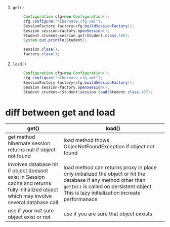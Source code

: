 
1.  `get()`
```java
		Configuration cfg=new Configuration();
		cfg.configure("hibernate.cfg.xml");
		SessionFactory factory=cfg.buildSessionFactory();
		Session session=factory.openSession();
		Student student=session.get(Student.class,106);
		System.out.println(Student);

		session.close();
		factory.close();
```


2. `load()`
```java
		Configuration cfg=new Configuration();
		cfg.configure("hibernate.cfg.xml");
		SessionFactory factory=cfg.buildSessionFactory();
		Session session=factory.openSession();
		Student student=(Student)session.load(Student.class,107);
```

# diff between get and load


| get() | load() |
| ---- | ---- |
| get method hibernate session returns null if object not found | load method thows ObjecNotFoundException if object not found |
| involves database hit if object doesnot exist in Session cache and returns fully initialized object which may involve several  database call  | load method can returns proxy in place  only initialized the object or hit the database if any method other than `getId()` is called on persistent object This is lazy initialization increate performanace  |
| use if your not sure object exist or not | use if you are sure that object exxists |


